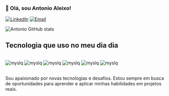 

### 👋 Olá, sou Antonio Aleixo!
[![LinkedIn](https://img.shields.io/badge/LinkedIn-0077B5?style=for-the-badge&logo=linkedin&logoColor=white)](https://www.linkedin.com/in/antonio-aleixo-1a8923209/) 
[![Email](https://img.shields.io/badge/Microsoft_Outlook-0078D4?style=for-the-badge&logo=microsoft-outlook&logoColor=white)](mailto:antonio26.aleixo@outlook.com)


![Antonio GitHub stats](https://github-readme-stats.vercel.app/api?username=AAleixo98&show_icons=true&theme=dracula)

## Tecnologia que uso no meu dia dia
<div style="display: inline_block"><br>
    <img alt="myslq" src="https://img.shields.io/badge/MySQL-005C84?style=for-the-badge&logo=mysql&logoColor=white">
    <img alt="myslq" src="https://img.shields.io/badge/PostgreSQL-316192?style=for-the-badge&logo=postgresql&logoColor=white">
    <img alt="myslq" src="https://img.shields.io/badge/Microsoft_Office-D83B01?style=for-the-badge&logo=microsoft-office&logoColor=white">
    <img alt="myslq" src="https://img.shields.io/badge/Python-3776AB?style=for-the-badge&logo=python&logoColor=white">
    <img alt="myslq" src="https://img.shields.io/badge/Made%20with-Jupyter-orange?style=for-the-badge&logo=Jupyter">
    <img alt="myslq" src="https://img.shields.io/badge/TensorFlow-FF6F00?style=for-the-badge&logo=tensorflow&logoColor=white">
    

</div><br/>

Sou apaixonado por novas tecnologias e desafios. Estou sempre em busca de oportunidades para aprender e aplicar minhas habilidades em projetos reais.



